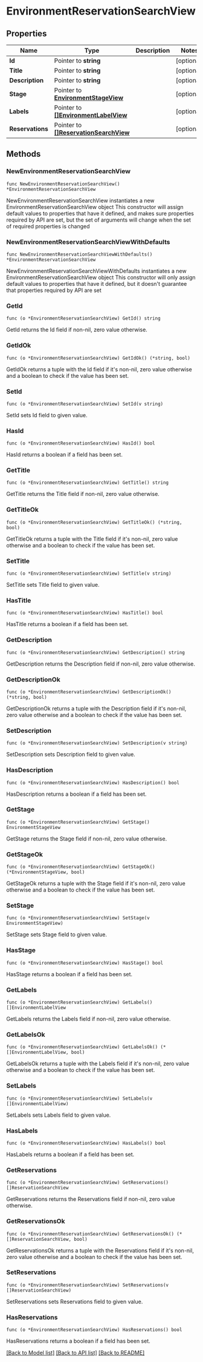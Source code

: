 # EnvironmentReservationSearchView

## Properties

Name | Type | Description | Notes
------------ | ------------- | ------------- | -------------
**Id** | Pointer to **string** |  | [optional] 
**Title** | Pointer to **string** |  | [optional] 
**Description** | Pointer to **string** |  | [optional] 
**Stage** | Pointer to [**EnvironmentStageView**](EnvironmentStageView.md) |  | [optional] 
**Labels** | Pointer to [**[]EnvironmentLabelView**](EnvironmentLabelView.md) |  | [optional] 
**Reservations** | Pointer to [**[]ReservationSearchView**](ReservationSearchView.md) |  | [optional] 

## Methods

### NewEnvironmentReservationSearchView

`func NewEnvironmentReservationSearchView() *EnvironmentReservationSearchView`

NewEnvironmentReservationSearchView instantiates a new EnvironmentReservationSearchView object
This constructor will assign default values to properties that have it defined,
and makes sure properties required by API are set, but the set of arguments
will change when the set of required properties is changed

### NewEnvironmentReservationSearchViewWithDefaults

`func NewEnvironmentReservationSearchViewWithDefaults() *EnvironmentReservationSearchView`

NewEnvironmentReservationSearchViewWithDefaults instantiates a new EnvironmentReservationSearchView object
This constructor will only assign default values to properties that have it defined,
but it doesn't guarantee that properties required by API are set

### GetId

`func (o *EnvironmentReservationSearchView) GetId() string`

GetId returns the Id field if non-nil, zero value otherwise.

### GetIdOk

`func (o *EnvironmentReservationSearchView) GetIdOk() (*string, bool)`

GetIdOk returns a tuple with the Id field if it's non-nil, zero value otherwise
and a boolean to check if the value has been set.

### SetId

`func (o *EnvironmentReservationSearchView) SetId(v string)`

SetId sets Id field to given value.

### HasId

`func (o *EnvironmentReservationSearchView) HasId() bool`

HasId returns a boolean if a field has been set.

### GetTitle

`func (o *EnvironmentReservationSearchView) GetTitle() string`

GetTitle returns the Title field if non-nil, zero value otherwise.

### GetTitleOk

`func (o *EnvironmentReservationSearchView) GetTitleOk() (*string, bool)`

GetTitleOk returns a tuple with the Title field if it's non-nil, zero value otherwise
and a boolean to check if the value has been set.

### SetTitle

`func (o *EnvironmentReservationSearchView) SetTitle(v string)`

SetTitle sets Title field to given value.

### HasTitle

`func (o *EnvironmentReservationSearchView) HasTitle() bool`

HasTitle returns a boolean if a field has been set.

### GetDescription

`func (o *EnvironmentReservationSearchView) GetDescription() string`

GetDescription returns the Description field if non-nil, zero value otherwise.

### GetDescriptionOk

`func (o *EnvironmentReservationSearchView) GetDescriptionOk() (*string, bool)`

GetDescriptionOk returns a tuple with the Description field if it's non-nil, zero value otherwise
and a boolean to check if the value has been set.

### SetDescription

`func (o *EnvironmentReservationSearchView) SetDescription(v string)`

SetDescription sets Description field to given value.

### HasDescription

`func (o *EnvironmentReservationSearchView) HasDescription() bool`

HasDescription returns a boolean if a field has been set.

### GetStage

`func (o *EnvironmentReservationSearchView) GetStage() EnvironmentStageView`

GetStage returns the Stage field if non-nil, zero value otherwise.

### GetStageOk

`func (o *EnvironmentReservationSearchView) GetStageOk() (*EnvironmentStageView, bool)`

GetStageOk returns a tuple with the Stage field if it's non-nil, zero value otherwise
and a boolean to check if the value has been set.

### SetStage

`func (o *EnvironmentReservationSearchView) SetStage(v EnvironmentStageView)`

SetStage sets Stage field to given value.

### HasStage

`func (o *EnvironmentReservationSearchView) HasStage() bool`

HasStage returns a boolean if a field has been set.

### GetLabels

`func (o *EnvironmentReservationSearchView) GetLabels() []EnvironmentLabelView`

GetLabels returns the Labels field if non-nil, zero value otherwise.

### GetLabelsOk

`func (o *EnvironmentReservationSearchView) GetLabelsOk() (*[]EnvironmentLabelView, bool)`

GetLabelsOk returns a tuple with the Labels field if it's non-nil, zero value otherwise
and a boolean to check if the value has been set.

### SetLabels

`func (o *EnvironmentReservationSearchView) SetLabels(v []EnvironmentLabelView)`

SetLabels sets Labels field to given value.

### HasLabels

`func (o *EnvironmentReservationSearchView) HasLabels() bool`

HasLabels returns a boolean if a field has been set.

### GetReservations

`func (o *EnvironmentReservationSearchView) GetReservations() []ReservationSearchView`

GetReservations returns the Reservations field if non-nil, zero value otherwise.

### GetReservationsOk

`func (o *EnvironmentReservationSearchView) GetReservationsOk() (*[]ReservationSearchView, bool)`

GetReservationsOk returns a tuple with the Reservations field if it's non-nil, zero value otherwise
and a boolean to check if the value has been set.

### SetReservations

`func (o *EnvironmentReservationSearchView) SetReservations(v []ReservationSearchView)`

SetReservations sets Reservations field to given value.

### HasReservations

`func (o *EnvironmentReservationSearchView) HasReservations() bool`

HasReservations returns a boolean if a field has been set.


[[Back to Model list]](../README.md#documentation-for-models) [[Back to API list]](../README.md#documentation-for-api-endpoints) [[Back to README]](../README.md)


